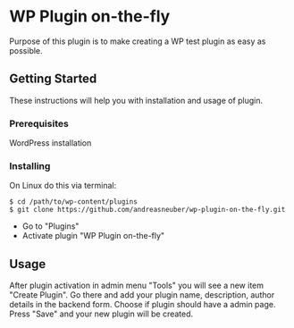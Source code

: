 # WP Plugin on-the-fly
Purpose of this plugin is to make creating a WP test plugin as easy as possible.


## Getting Started
These instructions will help you with installation and usage of plugin.

### Prerequisites
WordPress installation

### Installing
On Linux do this via terminal:
```
$ cd /path/to/wp-content/plugins
$ git clone https://github.com/andreasneuber/wp-plugin-on-the-fly.git
```
- Go to "Plugins"
- Activate plugin "WP Plugin on-the-fly"


## Usage
After plugin activation in admin menu "Tools" you will see a new item "Create Plugin". 
Go there and add your plugin name, description, author details in the backend form. 
Choose if plugin should have a admin page. Press "Save" and your new plugin will be created.
